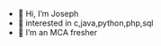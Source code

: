 - 👋 Hi, I’m Joseph
- 👀 interested in c,java,python,php,sql
- 🌱 I’m an MCA fresher
  

<!---
Josephjoseph280/Josephjoseph280 is a ✨ special ✨ repository because its `README.md` (this file) appears on your GitHub profile.
You can click the Preview link to take a look at your changes.
--->
